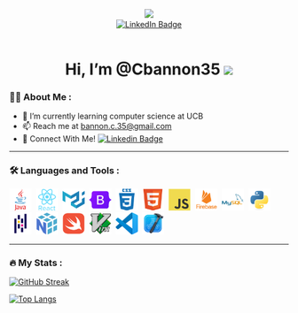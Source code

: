 <!---
Inspiration from Nida Khan's Tutorial: https://www.sitepoint.com/github-profile-readme/
--->

<!--- Header Section --->
<div id="header" align="center">

  <!--- PFP is the original starwalker from Toby Fox's deltarune --->
  <img src="https://64.media.tumblr.com/66e6e917aff09353134d6354663e2cd6/9870ac119e3c1274-56/s1280x1920/1b6e27ef27847091890babad5cbb4e6586206a3e.gifv" width="150"/>
  
  <!--- Socials/links --->
  <div id="badges">
    <a href="https://linkedin.com/in/cbannon">
      <img src="https://img.shields.io/badge/LinkedIn-blue?style=for-the-badge&logo=linkedin&logoColor=white" alt="LinkedIn Badge"/>
    </a>
  </div>
  
  <!--- Profile Tracker --->
  <img src="https://komarev.com/ghpvc/?username=cbannon35&style=flat-square&color=blue" alt=""/>
  
  <!--- Message --->
  <h1>
    Hi, I’m @Cbannon35
    <img src="https://media.giphy.com/media/hvRJCLFzcasrR4ia7z/giphy.gif" width="30px"/>
  </h1>
</div>


<!--- About Me Section --->
<div id="about me">

### :man_technologist: About Me :
- 🌱 I’m currently learning computer science at UCB
- 📫 Reach me at bannon.c.35@gmail.com
- 🤝 Connect With Me! [![Linkedin Badge](https://img.shields.io/badge/-Chris-blue?style=flat&logo=Linkedin&logoColor=white)](https://linkedin.com/in/cbannon)
</div>

---

<!--- Tools Section --->
<div id="tools">

### :hammer_and_wrench: Languages and Tools :
  <div>
    <img src="https://github.com/devicons/devicon/blob/master/icons/java/java-original-wordmark.svg" title="Java" alt="Java" width="40" height="40"/>&nbsp;
    <img src="https://github.com/devicons/devicon/blob/master/icons/react/react-original-wordmark.svg" title="React" alt="React" width="40" height="40"/>&nbsp;
    <img src="https://github.com/devicons/devicon/blob/master/icons/materialui/materialui-original.svg" title="Material UI" alt="Material UI" width="40" height="40"/>&nbsp;
    <img src="https://github.com/devicons/devicon/blob/master/icons/bootstrap/bootstrap-original.svg" title="Bootstrap"  alt="Bootstrap" width="40" height="40"/>&nbsp;
    <img src="https://github.com/devicons/devicon/blob/master/icons/css3/css3-plain-wordmark.svg"  title="CSS3" alt="CSS" width="40" height="40"/>&nbsp;
    <img src="https://github.com/devicons/devicon/blob/master/icons/html5/html5-original.svg" title="HTML5" alt="HTML" width="40" height="40"/>&nbsp;
    <img src="https://github.com/devicons/devicon/blob/master/icons/javascript/javascript-original.svg" title="JavaScript" alt="JavaScript" width="40" height="40"/>&nbsp;
    <img src="https://github.com/devicons/devicon/blob/master/icons/firebase/firebase-plain-wordmark.svg" title="Firebase" alt="Firebase" width="40" height="40"/>&nbsp;
    <img src="https://github.com/devicons/devicon/blob/master/icons/mysql/mysql-original-wordmark.svg" title="MySQL"  alt="MySQL" width="40" height="40"/>&nbsp;
    <img src="https://github.com/devicons/devicon/blob/master/icons/python/python-original.svg" title="Python"  alt="Python" width="40" height="40"/>&nbsp;
    <img src="https://github.com/devicons/devicon/blob/master/icons/pandas/pandas-original.svg" title="Pandas"  alt="Pandas" width="40" height="40"/>&nbsp;
    <img src="https://github.com/devicons/devicon/blob/master/icons/numpy/numpy-original.svg" title="Numpy"  alt="Numpy" width="40" height="40"/>&nbsp;
    <img src="https://github.com/devicons/devicon/blob/master/icons/swift/swift-original.svg" title="Swift"  alt="Swift" width="40" height="40"/>&nbsp;
    <img src="https://github.com/devicons/devicon/blob/master/icons/vim/vim-original.svg" title="Vim"  alt="Vim" width="40" height="40"/>&nbsp;
    <img src="https://github.com/devicons/devicon/blob/master/icons/vscode/vscode-original.svg" title="Vscode"  alt="Vscode" width="40" height="40"/>&nbsp;
    <img src="https://github.com/devicons/devicon/blob/master/icons/xcode/xcode-original.svg" title="Xcode"  alt="Xcode" width="40" height="40"/>&nbsp;
  </div>
</div>

---

<!--- Stats Section --->
<div id="stats">

### :fire: My Stats :
[![GitHub Streak](http://github-readme-streak-stats.herokuapp.com?user=cbannon35&theme=dark&background=000000)](https://git.io/streak-stats)

[![Top Langs](https://github-readme-stats.vercel.app/api/top-langs/?username=cbannon35&layout=compact&theme=vision-friendly-dark)](https://github.com/anuraghazra/github-readme-stats)
</div>


<!---
Cbannon35/Cbannon35 is a ✨ special ✨ repository because its `README.md` (this file) appears on your GitHub profile.
You can click the Preview link to take a look at your changes.
--->
